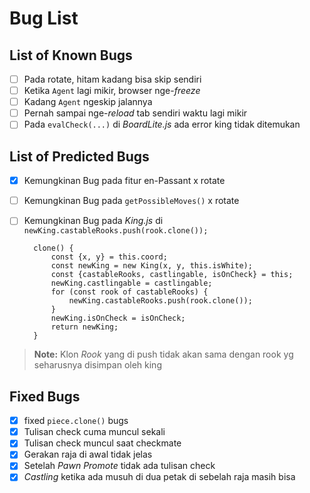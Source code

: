 # Bug List

## List of Known Bugs

- [ ] Pada rotate, hitam kadang bisa skip sendiri
- [ ] Ketika `Agent` lagi mikir, browser nge-*freeze*
- [ ] Kadang `Agent` ngeskip jalannya
- [ ] Pernah sampai nge-*reload* tab sendiri waktu lagi mikir
- [ ] Pada `evalCheck(...)` di *BoardLite.js* ada error king tidak ditemukan

## List of Predicted Bugs

- [x] Kemungkinan Bug pada fitur en-Passant x rotate
- [ ] Kemungkinan Bug pada `getPossibleMoves()` x rotate
- [ ] Kemungkinan Bug pada *King.js* di
        `newKing.castableRooks.push(rook.clone());`

        clone() {
            const {x, y} = this.coord;
            const newKing = new King(x, y, this.isWhite);
            const {castableRooks, castlingable, isOnCheck} = this;
            newKing.castlingable = castlingable;
            for (const rook of castableRooks) {
                newKing.castableRooks.push(rook.clone());
            }
            newKing.isOnCheck = isOnCheck;
            return newKing;
        }

> **Note:** Klon *Rook* yang di push tidak akan sama dengan rook yg seharusnya disimpan oleh king

## Fixed Bugs

- [x] fixed `piece.clone()` bugs
- [x] Tulisan check cuma muncul sekali
- [x] Tulisan check muncul saat checkmate
- [x] Gerakan raja di awal tidak jelas
- [x] Setelah *Pawn Promote* tidak ada tulisan check
- [x] *Castling* ketika ada musuh di dua petak di sebelah raja masih bisa
